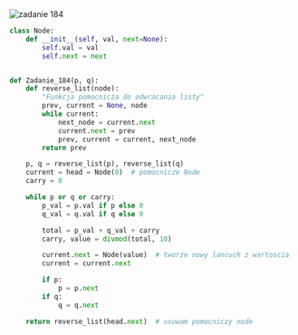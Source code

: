 <picture>
  <source srcset="../../srt/zbior_zadan/184.png" media="(prefers-color-scheme: light)">
  <source srcset="../../srt/zbior_zadan/black_184.png" media="(prefers-color-scheme: dark)">
  <img src="../../srt/zbior_zadan/black_184.png" alt="zadanie 184">
</picture>

```python
class Node:
    def __init__(self, val, next=None):
        self.val = val
        self.next = next


def Zadanie_184(p, q):
    def reverse_list(node):
        "Funkcja pomocnicza do odwracania listy"
        prev, current = None, node
        while current:
            next_node = current.next
            current.next = prev
            prev, current = current, next_node
        return prev

    p, q = reverse_list(p), reverse_list(q)
    current = head = Node(0)  # pomocnicze Node
    carry = 0

    while p or q or carry:
        p_val = p.val if p else 0
        q_val = q.val if q else 0

        total = p_val + q_val + carry
        carry, value = divmod(total, 10)

        current.next = Node(value)  # tworze nowy lancuch z wartoscia
        current = current.next

        if p:
            p = p.next
        if q:
            q = q.next

    return reverse_list(head.next)  # usuwam pomocniczy node
```